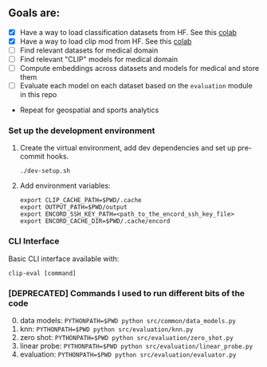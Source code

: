 ## Goals are:

- [x] Have a way to load classification datasets from HF. See this [colab](https://colab.research.google.com/drive/1O7PBYHKrk8SELHq40AoH8hehig-WNezS?usp=sharing)
- [x] Have a way to load clip mod from HF. See this [colab](https://colab.research.google.com/drive/1O7PBYHKrk8SELHq40AoH8hehig-WNezS?usp=sharing)
- [ ] Find relevant datasets for medical domain
- [ ] Find relevant "CLIP" models for medical domain
- [ ] Compute embeddings across datasets and models for medical and store them
- [ ] Evaluate each model on each dataset based on the `evaluation` module in this repo

- Repeat for geospatial and sports analytics

### Set up the development environment

1. Create the virtual environment, add dev dependencies and set up pre-commit hooks.
   ```
   ./dev-setup.sh
   ```
2. Add environment variables:
   ```
   export CLIP_CACHE_PATH=$PWD/.cache
   export OUTPUT_PATH=$PWD/output
   export ENCORD_SSH_KEY_PATH=<path_to_the_encord_ssh_key_file>
   export ENCORD_CACHE_DIR=$PWD/.cache/encord
   ```

### CLI Interface

Basic CLI interface available with:

```shell
clip-eval [command]
```

### [DEPRECATED] Commands I used to run different bits of the code

0. data models: `PYTHONPATH=$PWD python src/common/data_models.py`
1. knn: `PYTHONPATH=$PWD python src/evaluation/knn.py`
2. zero shot: `PYTHONPATH=$PWD python src/evaluation/zero_shot.py`
3. linear probe: `PYTHONPATH=$PWD python src/evaluation/linear_probe.py`
4. evaluation: `PYTHONPATH=$PWD python src/evaluation/evaluator.py`

